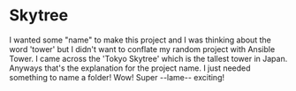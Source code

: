 # Skytree

I wanted some "name" to make this project and I was thinking about the word 'tower' but I didn't want to conflate my random project with Ansible Tower.
I came across the 'Tokyo Skytree' which is the tallest tower in Japan.
Anyways that's the explanation for the project name. I just needed something to name a folder! Wow! Super --lame-- exciting!

